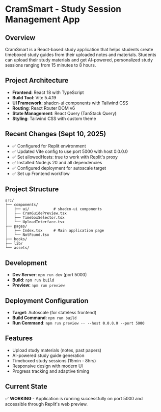 # CramSmart - Study Session Management App

## Overview
CramSmart is a React-based study application that helps students create timeboxed study guides from their uploaded notes and materials. Students can upload their study materials and get AI-powered, personalized study sessions ranging from 15 minutes to 8 hours.

## Project Architecture
- **Frontend**: React 18 with TypeScript
- **Build Tool**: Vite 5.4.19
- **UI Framework**: shadcn-ui components with Tailwind CSS
- **Routing**: React Router DOM v6
- **State Management**: React Query (TanStack Query)
- **Styling**: Tailwind CSS with custom theme

## Recent Changes (Sept 10, 2025)
- ✅ Configured for Replit environment
- ✅ Updated Vite config to use port 5000 with host 0.0.0.0
- ✅ Set allowedHosts: true to work with Replit's proxy
- ✅ Installed Node.js 20 and all dependencies
- ✅ Configured deployment for autoscale target
- ✅ Set up Frontend workflow

## Project Structure
```
src/
├── components/
│   ├── ui/           # shadcn-ui components
│   ├── CramGuidePreview.tsx
│   ├── TimeboxSelector.tsx
│   └── UploadInterface.tsx
├── pages/
│   ├── Index.tsx     # Main application page
│   └── NotFound.tsx
├── hooks/
├── lib/
└── assets/
```

## Development
- **Dev Server**: `npm run dev` (port 5000)
- **Build**: `npm run build`
- **Preview**: `npm run preview`

## Deployment Configuration
- **Target**: Autoscale (for stateless frontend)
- **Build Command**: `npm run build`
- **Run Command**: `npm run preview -- --host 0.0.0.0 --port 5000`

## Features
- Upload study materials (notes, past papers)
- AI-powered study guide generation
- Timeboxed study sessions (15min - 8hrs)
- Responsive design with modern UI
- Progress tracking and adaptive timing

## Current State
✅ **WORKING** - Application is running successfully on port 5000 and accessible through Replit's web preview.